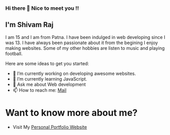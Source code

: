 ### Hi there 👋 Nice to meet you !!

<!--
**Shivam-Raj-2007/Shivam-Raj-2007** is a ✨ _special_ ✨ repository because its `README.md` (this file) appears on your GitHub profile.
-->
## I'm Shivam Raj <br>
I am 15 and I am from Patna. I have been indulged in web developing since I was 13. I have always been passionate about it from the begining I enjoy making websites. Some of my other hobbies are listen to music and playing football.

Here are some ideas to get you started:

- 🔭 I’m currently working on developing awesome websites.
- 🌱 I’m currently learning JavaScript.
- 💬 Ask me about Web development 
- 📫 How to reach me: [Mail](mailto:shivam1207raj@gmail.com)

# Want to know more about me?
- Visit My [Personal Portfolio Website](https://shivam-raj-2007.github.io/)



